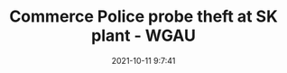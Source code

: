 ---
"title": "Commerce Police probe theft at SK plant - WGAU"
"date": "2021-10-11 9:7:41"
"feed_name": "GOOGLENEWSCONSTRUCTION"
"feed_website": "https://news.google.com/search?q=construction%2Bincident&hl=en-US&gl=US&ceid=US:en"
"feed_rss": "https://news.google.com/rss/search?q=construction%2Bincident&hl=en-US&gl=US&ceid=US:en"
"link": "https://www.wgauradio.com/news/commerce-police-probe-theft-sk-plant/DTOABL52N5COZDGVZI5725KJ2Q/"
"source": "{'href': 'https://www.wgauradio.com', 'title': 'WGAU'}"
"file": "_posts/2021-1-1-e63189853447737ce0e9f9d645a8fac292b740c8.md"
"accident": "0"
"drilling": "0"
"dead": "0"
"injured": "0"
"arrested": "0"
"place": "unknown place"
"where": "unknown site"
"causes": "unknown"
"place_uri": "unknown place"
---